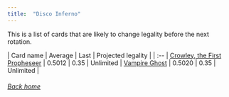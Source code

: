 ```yaml
---
title:  "Disco Inferno"
---
```


This is a list of cards that are likely to change legality before the next rotation.

| Card name | Average | Last | Projected legality |
| :-- |
[Crowley, the First Propheseer](https://db.ygoprodeck.com/card/?search=Crowley,%20the%20First%20Propheseer) | 0.5012 | 0.35 | Unlimited |
[Vampire Ghost](https://db.ygoprodeck.com/card/?search=Vampire%20Ghost) | 0.5020 | 0.35 | Unlimited |

###### [Back home](index)